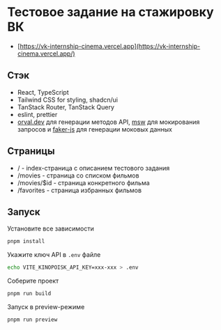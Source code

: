 # Тестовое задание на стажировку ВК

- [https://vk-internship-cinema.vercel.app](https://vk-internship-cinema.vercel.app/)

## Стэк

- React, TypeScript
- Tailwind CSS for styling, shadcn/ui
- TanStack Router, TanStack Query
- eslint, prettier
- [orval.dev](https://orval.dev) для генерации методов API, [msw](https://mswjs.io) для мокирования запросов и [faker-js](https://fakerjs.dev/) для генерации моковых данных

## Страницы
- / - index-страница с описанием тестового задания
- /movies - страница со списком фильмов
- /movies/$id - страница конкретного фильма
- /favorites - страница избранных фильмов

## Запуск

Установите все зависимости
```bash
pnpm install
```

Укажите ключ API в `.env` файле
```bash
echo VITE_KINOPOISK_API_KEY=xxx-xxx > .env
```

Соберите проект
```bash
pnpm run build
```

Запуск в preview-режиме
```bash
pnpm run preview
```

